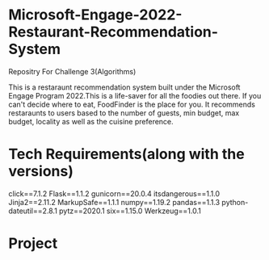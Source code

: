 # Microsoft-Engage-2022-Restaurant-Recommendation-System

Repositry For Challenge 3(Algorithms)

This is a restaraunt recommendation system built under the Microsoft Engage Program 2022.This is a life-saver for all the foodies out there. If you can't decide where to eat, FoodFinder is the place for you. It recommends restaraunts to users based to the number of guests, min budget, max budget, locality as well as the cuisine preference.

# Tech Requirements(along with the versions)

click==7.1.2
Flask==1.1.2
gunicorn==20.0.4
itsdangerous==1.1.0
Jinja2==2.11.2
MarkupSafe==1.1.1
numpy==1.19.2
pandas==1.1.3
python-dateutil==2.8.1
pytz==2020.1
six==1.15.0
Werkzeug==1.0.1

# Project 

